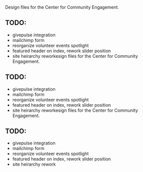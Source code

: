 Design files for the Center for Community Engagement.

TODO:
-----
- givepulse integration
- mailchimp form
- reorganize volunteer events spotlight
- featured header on index, rework slider position
- site heirarchy reworkesign files for the Center for Community Engagement.

TODO:
-----
- givepulse integration
- mailchimp form
- reorganize volunteer events spotlight
- featured header on index, rework slider position
- site heirarchy reworkesign files for the Center for Community Engagement.

TODO:
-----
- givepulse integration
- mailchimp form
- reorganize volunteer events spotlight
- featured header on index, rework slider position
- site heirarchy rework

